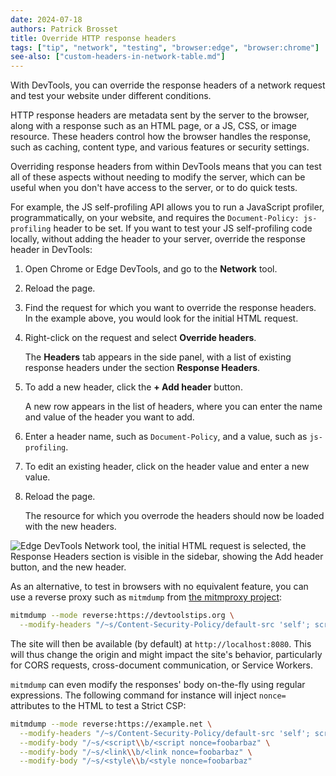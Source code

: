 ```yaml
---
date: 2024-07-18
authors: Patrick Brosset
title: Override HTTP response headers
tags: ["tip", "network", "testing", "browser:edge", "browser:chrome"]
see-also: ["custom-headers-in-network-table.md"]
---
```

With DevTools, you can override the response headers of a network request and test your website under different conditions.

HTTP response headers are metadata sent by the server to the browser, along with a response such as an HTML page, or a JS, CSS, or image resource. These headers control how the browser handles the response, such as caching, content type, and various features or security settings.

Overriding response headers from within DevTools means that you can test all of these aspects without needing to modify the server, which can be useful when you don't have access to the server, or to do quick tests.

For example, the JS self-profiling API allows you to run a JavaScript profiler, programmatically, on your website, and requires the `Document-Policy: js-profiling` header to be set. If you want to test your JS self-profiling code locally, without adding the header to your server, override the response header in DevTools:

1. Open Chrome or Edge DevTools, and go to the **Network** tool.

1. Reload the page.

1. Find the request for which you want to override the response headers. In the example above, you would look for the initial HTML request.

1. Right-click on the request and select **Override headers**.

   The **Headers** tab appears in the side panel, with a list of existing response headers under the section **Response Headers**.

1. To add a new header, click the **+ Add header** button.

   A new row appears in the list of headers, where you can enter the name and value of the header you want to add.

1. Enter a header name, such as `Document-Policy`, and a value, such as `js-profiling`.

1. To edit an existing header, click on the header value and enter a new value.

1. Reload the page.

   The resource for which you overrode the headers should now be loaded with the new headers.

![Edge DevTools Network tool, the initial HTML request is selected, the Response Headers section is visible in the sidebar, showing the Add header button, and the new header.](../../assets/img/override-headers.png)

As an alternative, to test in browsers with no equivalent feature, you can use a reverse proxy such as `mitmdump` from [the mitmproxy project](https://mitmproxy.org/):

```sh
mitmdump --mode reverse:https://devtoolstips.org \
  --modify-headers "/~s/Content-Security-Policy/default-src 'self'; script-src 'self' 'unsafe-inline'; style-src 'self' 'unsafe-inline' https://unpkg.com/prismjs@1.20.0/themes/prism-okaidia.css; img-src 'self' https://patrickbrosset.com"
```

The site will then be available (by default) at `http://localhost:8080`. This will thus change the origin and might impact the site's behavior, particularly for CORS requests, cross-document communication, or Service Workers.

`mitmdump` can even modify the responses' body on-the-fly using regular expressions. The following command for instance will inject `nonce=` attributes to the HTML to test a Strict CSP:

```sh
mitmdump --mode reverse:https://example.net \
  --modify-headers "/~s/Content-Security-Policy/default-src 'self'; script 'nonce-foobarbaz'; style-src 'nonce-foobarbaz'" \
  --modify-body "/~s/<script\\b/<script nonce=foobarbaz" \
  --modify-body "/~s/<link\\b/<link nonce=foobarbaz" \
  --modify-body "/~s/<style\\b/<style nonce=foobarbaz"
```
